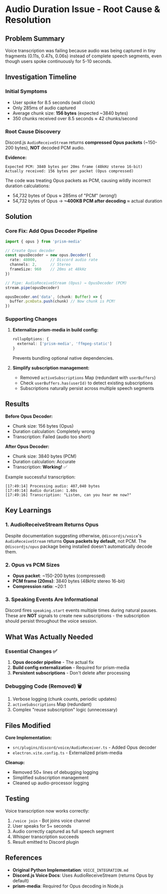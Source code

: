 # Audio Duration Issue - Root Cause & Resolution

## Problem Summary

Voice transcription was failing because audio was being captured in tiny fragments (0.11s, 0.47s, 0.06s) instead of complete speech segments, even though users spoke continuously for 5-10 seconds.

## Investigation Timeline

### Initial Symptoms
- User spoke for 8.5 seconds (wall clock)
- Only 285ms of audio captured
- Average chunk size: **156 bytes** (expected ~3840 bytes)
- 350 chunks received over 8.5 seconds ≈ 42 chunks/second

### Root Cause Discovery

Discord.js `AudioReceiveStream` returns **compressed Opus packets** (~150-200 bytes), **NOT** decoded PCM audio.

**Evidence:**
```
Expected PCM: 3840 bytes per 20ms frame (48kHz stereo 16-bit)
Actually received: 156 bytes per packet (Opus compressed)
```

The code was treating Opus packets as PCM, causing wildly incorrect duration calculations:
- 54,732 bytes of Opus ≈ 285ms of "PCM" (wrong!)
- 54,732 bytes of Opus → **~400KB PCM after decoding** ≈ actual duration

## Solution

### Core Fix: Add Opus Decoder Pipeline

```typescript
import { opus } from 'prism-media'

// Create Opus decoder
const opusDecoder = new opus.Decoder({
  rate: 48000,      // Discord audio rate
  channels: 2,      // Stereo
  frameSize: 960    // 20ms at 48kHz
})

// Pipe: AudioReceiveStream (Opus) → OpusDecoder (PCM)
stream.pipe(opusDecoder)

opusDecoder.on('data', (chunk: Buffer) => {
  buffer.pcmData.push(chunk) // Now chunk is PCM!
})
```

### Supporting Changes

1. **Externalize prism-media in build config:**
   ```typescript
   rollupOptions: {
     external: ['prism-media', 'ffmpeg-static']
   }
   ```
   Prevents bundling optional native dependencies.

2. **Simplify subscription management:**
   - Removed `activeSubscriptions` Map (redundant with `userBuffers`)
   - Check `userBuffers.has(userId)` to detect existing subscriptions
   - Subscriptions naturally persist across multiple speech segments

## Results

**Before Opus Decoder:**
- Chunk size: 156 bytes (Opus)
- Duration calculation: Completely wrong
- Transcription: Failed (audio too short)

**After Opus Decoder:**
- Chunk size: 3840 bytes (PCM)
- Duration calculation: Accurate
- Transcription: **Working!** ✅

Example successful transcription:
```
[17:49:14] Processing audio: 407,040 bytes
[17:49:14] Audio duration: 1.60s
[17:49:16] Transcription: "Listen, can you hear me now?"
```

## Key Learnings

### 1. AudioReceiveStream Returns Opus
Despite documentation suggesting otherwise, `@discordjs/voice`'s `AudioReceiveStream` returns **Opus packets by default**, not PCM. The `@discordjs/opus` package being installed doesn't automatically decode them.

### 2. Opus vs PCM Sizes
- **Opus packet**: ~150-200 bytes (compressed)
- **PCM frame (20ms)**: 3840 bytes (48kHz stereo 16-bit)
- **Compression ratio**: ~20:1

### 3. Speaking Events Are Informational
Discord fires `speaking.start` events multiple times during natural pauses. These are **NOT** signals to create new subscriptions - the subscription should persist throughout the voice session.

## What Was Actually Needed

### Essential Changes ✅
1. **Opus decoder pipeline** - The actual fix
2. **Build config externalization** - Required for prism-media
3. **Persistent subscriptions** - Don't delete after processing

### Debugging Code (Removed) 🗑️
1. Verbose logging (chunk counts, periodic updates)
2. `activeSubscriptions` Map (redundant)
3. Complex "reuse subscription" logic (unnecessary)

## Files Modified

**Core Implementation:**
- `src/plugins/discord/voice/AudioReceiver.ts` - Added Opus decoder
- `electron.vite.config.ts` - Externalized prism-media

**Cleanup:**
- Removed 50+ lines of debugging logging
- Simplified subscription management
- Cleaned up audio-processor logging

## Testing

Voice transcription now works correctly:
1. `/voice join` - Bot joins voice channel
2. User speaks for 5+ seconds
3. Audio correctly captured as full speech segment
4. Whisper transcription succeeds
5. Result emitted to Discord plugin

## References

- **Original Python Implementation**: `VOICE_INTEGRATION.md`
- **Discord.js Voice Docs**: Uses AudioReceiveStream (returns Opus by default)
- **prism-media**: Required for Opus decoding in Node.js
